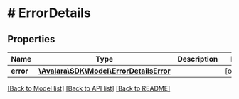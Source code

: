 # # ErrorDetails

## Properties

Name | Type | Description | Notes
------------ | ------------- | ------------- | -------------
**error** | [**\Avalara\\SDK\Model\ErrorDetailsError**](ErrorDetailsError.md) |  | [optional]

[[Back to Model list]](../../README.md#models) [[Back to API list]](../../README.md#endpoints) [[Back to README]](../../README.md)
